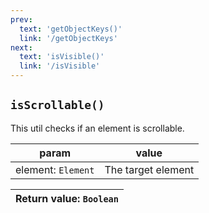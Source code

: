 ```yaml
---
prev: 
  text: 'getObjectKeys()'
  link: '/getObjectKeys'
next:
  text: 'isVisible()'
  link: '/isVisible'
---
```


## `isScrollable()`

This util checks if an element is scrollable.

| param              | value              |
| ------------------ | ------------------ |
| element: `Element` | The target element |

| Return value: `Boolean` |
| ----------------------- |
